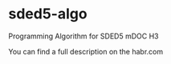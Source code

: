 # sded5-algo
Programming Algorithm for SDED5 mDOC H3

You can find a full description on the habr.com
